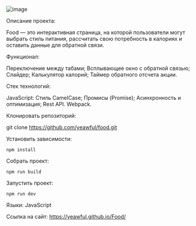 ![image](https://github.com/user-attachments/assets/83c02a4c-64b5-4f82-86d3-d1e8f385942c)


Описание проекта:

Food — это интерактивная страница, на которой пользователи могут выбрать стиль питания, рассчитать свою потребность в калориях и оставить данные для обратной связи.

Функционал:

Переключение между табами;
Всплывающее окно с обратной связью;
Cлайдер;
Калькулятор калорий;
Таймер обратного отсчета акции.

Стек технологий:

JavaScript:
Стиль CamelCase;
Промисы (Promise);
Асинхронность и оптимизация;
Rest API.
Webpack.

Клонировать репозиторий:

git clone https://github.com/yeawful/food.git

Установить зависимости:
```
npm install
```

Собрать проект:
```
npm run build
```

Запустить проект:
```
npm run dev
```

Языки:
JavaScript

Ссылка на сайт:
https://yeawful.github.io/Food/
